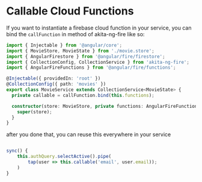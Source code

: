 # Callable Cloud Functions

If you want to instantiate a firebase cloud function in your service,
you can bind the `callFunction` in method of akita-ng-fire like so:

```typescript
import { Injectable } from '@angular/core';
import { MovieStore, MovieState } from './movie.store';
import { AngularFirestore } from '@angular/fire/firestore';
import { CollectionConfig, CollectionService } from 'akita-ng-fire';
import { AngularFireFunctions } from '@angular/fire/functions';

@Injectable({ providedIn: 'root' })
@CollectionConfig({ path: 'movies' })
export class MovieService extends CollectionService<MovieState> {
  private callable = callFunction.bind(this.functions);

  constructor(store: MovieStore, private functions: AngularFireFunctions) {
    super(store);
  }
}
```

after you done that, you can reuse this everywhere in your service

```typescript

sync() {
    this.authQuery.selectActive().pipe(
        tap(user => this.callable('email', user.email));
    )
}
```
